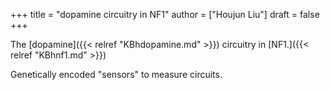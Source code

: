 +++
title = "dopamine circuitry in NF1"
author = ["Houjun Liu"]
draft = false
+++

The [dopamine]({{< relref "KBhdopamine.md" >}}) circuitry in [NF1.]({{< relref "KBhnf1.md" >}})

Genetically encoded "sensors" to measure circuits.